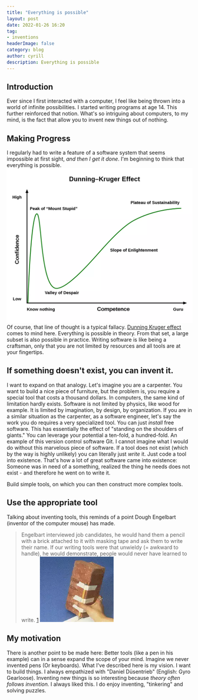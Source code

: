```yaml
---
title: "Everything is possible"
layout: post
date: 2022-01-26 16:20
tag: 
- inventions
headerImage: false
category: blog
author: cyrill
description: Everything is possible
---
```


## Introduction
Ever since I first interacted with a computer, I feel like being thrown into a world of infinite possibilities. I started writing programs at age 14. This further reinforced that notion. What's so intriguing about computers, to my mind, is the fact that 
allow you to invent new things out of nothing.   
## Making Progress

I regularly had to write a feature of a software system that seems impossible at first sight, _and then I get it done_. 
I'm beginning to think that everything is possible. 
![Dunning Kruger](../assets/images/dunning_kruger_effect.webp)
Of course, that line of thought is a typical fallacy. [Dunning Kruger effect](https://en.wikipedia.org/wiki/Dunning%E2%80%93Kruger_effect) comes to mind here. 
Everything is possible in theory. From that set, a large subset is also possible in practice. Writing software is like being a craftsman, only that you are not limited by resources and all tools are at your fingertips.

## If something doesn't exist, you can invent it.
I want to expand on that analogy. 
Let's imagine you are a carpenter. You want to build a nice piece of furniture, but the problem is, you require a special tool that costs a thousand dollars. In computers, the same kind of limitation hardly exists. 
Software is not limited by physics, like wood for example. It is limited by imagination, by design, by organization.
If you are in a similar situation as the carpenter, as a software engineer, let's say the work you do requires a very specialized tool. You can just _install_ free software. This has essentially the effect of "standing on the shoulders of giants."  You can leverage your potential a ten-fold, a hundred-fold. An example of this version control software Git. I cannot imagine what I would do without this marvelous piece of software.
If a tool does not exist (which by the way is highly unlikely) you can literally just _write_ it. Just code a tool into existence. That's how a lot of great software came into existence: Someone was in need of a something, realized the thing he needs does not exist - and therefore he went on to write it. 

Build simple tools, on which you can then construct more complex tools. 

## Use the appropriate tool
Talking about inventing tools, this reminds of a point Dough Engelbart (inventor of the computer mouse) has made.
> Engelbart interviewed job candidates, he would hand them a pencil with a brick attached to it with masking tape and ask them to write their name.
If our writing tools were that unwieldy (= awkward to handle), he would demonstrate, people would never have learned to write. [1](https://www.washingtonpost.com/business/douglas-engelbart-computer-visionary-and-inventor-of-the-mouse-dies-at-88/2013/07/03/1439b508-0264-11e2-9b24-ff730c7f6312_story.html)
![Brick](../assets/images/brick-pencil.jpg.webp)

## My motivation
There is another point to be made here: Better tools (like a pen in his example) can in a sense expand the scope of your mind. Imagine we never invented pens (Or keyboards).
What I've described here is my vision. I want to build things. I always empathized with "Daniel Düsentrieb" (English: Gyro Gearloose). Inventing new things is so interesting because _theory often follows invention._ I always liked this. I do enjoy inventing, "tinkering" and solving puzzles. 